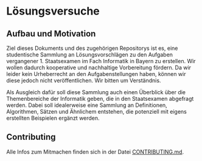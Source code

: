 # Lösungsversuche
## Aufbau und Motivation

Ziel dieses Dokuments und des zugehörigen Repositorys ist es, eine studentische
Sammlung an Lösungsvorschlägen zu den Aufgaben vergangener 1. Staatsexamen im
Fach Informatik in Bayern zu erstellen. Wir wollen dadurch kooperative und
nachhaltige Vorbereitung fördern. Da wir leider kein Urheberrecht an den
Aufgabenstellungen haben, können wir diese jedoch nicht veröffentlichen. Wir
bitten um Verständnis.

Als Ausgleich dafür soll diese Sammlung auch einen Überblick über die
Themenbereiche der Informatik geben, die in den Staatsexamen abgefragt werden.
Dabei soll idealerweise eine Sammlung an Definitionen, Algorithmen, Sätzen und
Ähnlichem entstehen, die potenziell mit eigens erstellten Beispielen ergänzt
werden.

## Contributing

Alle Infos zum Mitmachen finden sich in der Datei
[CONTRIBUTING.md](.github/CONTRIBUTING.md).
